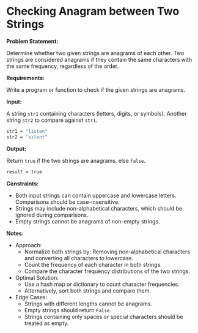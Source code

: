 # Checking Anagram between Two Strings

**Problem Statement:**

Determine whether two given strings are anagrams of each other. Two strings are considered anagrams if they contain the same characters with the same frequency, regardless of the order.

**Requirements:**

Write a program or function to check if the given strings are anagrams.

**Input:**

A string `str1` containing characters (letters, digits, or symbols).
Another string `str2` to compare against `str1`.

```bash
str1 = "listen"
str2 = "silent"
```

**Output:**

Return `true` if the two strings are anagrams, else `false`.

```bash
result = true
```

**Constraints:**

- Both input strings can contain uppercase and lowercase letters. Comparisons should be case-insensitive.
- Strings may include non-alphabetical characters, which should be ignored during comparisons.
- Empty strings cannot be anagrams of non-empty strings.

**Notes:**

- Approach:
  - Normalize both strings by: Removing non-alphabetical characters and converting all characters to lowercase.
  - Count the frequency of each character in both strings.
  - Compare the character frequency distributions of the two strings.
- Optimal Solution:
  - Use a hash map or dictionary to count character frequencies.
  - Alternatively, sort both strings and compare them.
- Edge Cases:
  - Strings with different lengths cannot be anagrams.
  - Empty strings should return `False`.
  - Strings containing only spaces or special characters should be treated as empty.
